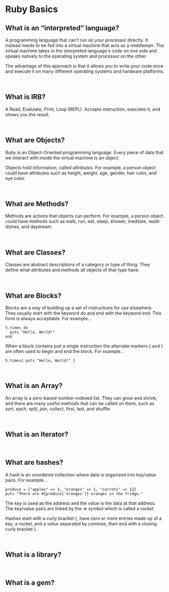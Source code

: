 # Ruby Basics

## What is an “interpreted” language?

A programming language that can't run on your processor directly. It instead needs to be fed into a virtual machine that acts as a middleman. The virtual machine takes in the interpreted language's code on one side and speaks natively to the operating system and processor on the other.

The advantage of this approach is that it allows you to write your code once and execute it on many different operating systems and hardware platforms.

<br>

## What is IRB?

A Read, Evalulate, Print, Loop (REPL). Accepts instruction, executes it, and shows you the result.

<br>

## What are Objects?

Ruby is an Object-Oriented programming language. Every piece of data that we interact with inside the virtual machine is an object.

Objects hold information, called _attributes_. For example, a person object could have attributes such as height, weight, age, gender, hair color, and eye color.

<br>

## What are Methods?

Methods are actions that objects can perform. For example, a person object could have methods such as walk, run, eat, sleep, shower, meditate, wash dishes, and daydream.

<br>

## What are Classes?

Classes are abstract descriptions of a category or type of thing. They define what attributes and methods all objects of that type have.

<br>

## What are Blocks?

Blocks are a way of building up a set of instructions for use elsewhere. They usually start with the keyword _do_ and end with the keyword _end_. This form is always acceptable. For example...

```
5.times do
  puts "Hello, World!"
end
```

When a block contains just a single instruction the alternate markers { and } are often used to begin and end the block. For example...

```
5.times{ puts "Hello, World!" }
```

<br>

## What is an Array?

An array is a zero-based number-indexed list. They can grow and shrink, and there are many useful methods that can be called on them, such as sort, each, split, join, collect, first, last, and shuffle.

<br>

## What is an Iterator?



<br>

## What are hashes?

A hash is an unordered collection where data is organized into key/value pairs. For example...
```
produce = {"apples" => 3, "oranges" => 1, "carrots" => 12}
puts "There are #{produce['oranges']} oranges in the fridge."
```
The _key_ is used as the address and the _value_ is the data at that address. The key/value pairs are linked by the => symbol which is called a _rocket_.

Hashes start with a curly bracket {, have zero or more entries made up of a _key_, a rocket, and a _value_ separated by commas, then end with a closing curly bracket }.

<br>

## What is a library?



<br>

## What is a gem?



<br>
